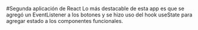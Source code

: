 #Segunda aplicación de React
Lo más destacable de esta app es que se agregó un EventListener a los botones y se hizo uso del hook useState para agregar estado a los componentes funcionales.
